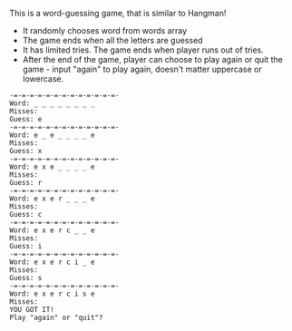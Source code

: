 This is a word-guessing game, that is similar to Hangman!
- It randomly chooses word from words array
- The game ends when all the letters are guessed
- It has limited tries. The game ends when player runs out of tries.
-  After the end of the game, player can choose to play again or quit the game - input "again" to play again, doesn't matter uppercase or lowercase.
```
-=-=-=-=-=-=-=-=-=-=-=-=-=-
Word: _ _ _ _ _ _ _ _ 
Misses: 
Guess: e
-=-=-=-=-=-=-=-=-=-=-=-=-=-
Word: e _ e _ _ _ _ e 
Misses: 
Guess: x
-=-=-=-=-=-=-=-=-=-=-=-=-=-
Word: e x e _ _ _ _ e 
Misses: 
Guess: r
-=-=-=-=-=-=-=-=-=-=-=-=-=-
Word: e x e r _ _ _ e 
Misses: 
Guess: c
-=-=-=-=-=-=-=-=-=-=-=-=-=-
Word: e x e r c _ _ e 
Misses: 
Guess: i
-=-=-=-=-=-=-=-=-=-=-=-=-=-
Word: e x e r c i _ e 
Misses: 
Guess: s
-=-=-=-=-=-=-=-=-=-=-=-=-=-
Word: e x e r c i s e
Misses: 
YOU GOT IT!
Play "again" or "quit"?
```